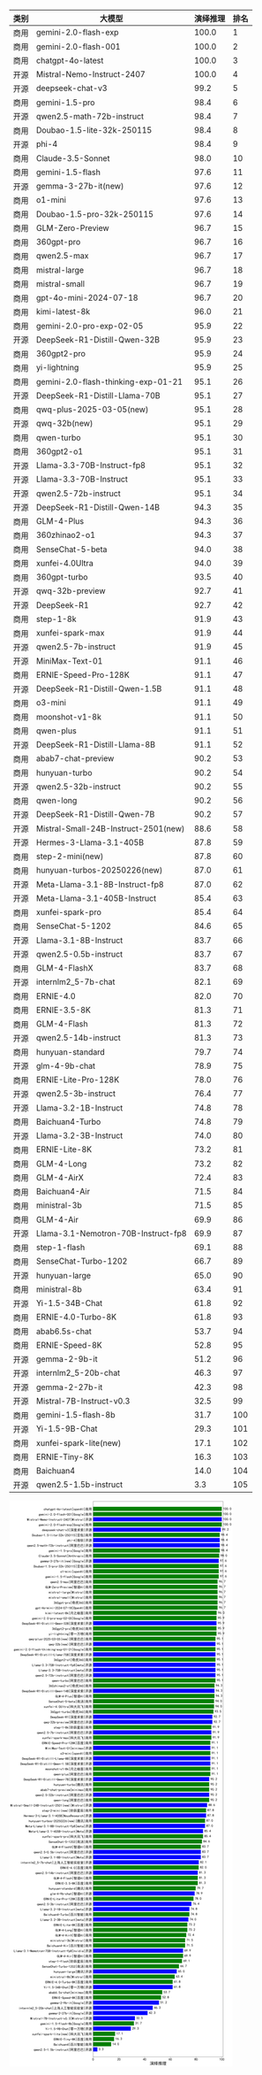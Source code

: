 
| 类别 | 大模型                         | 演绎推理 | 排名 |
|-----|------------------------------|---------|----|
|商用|gemini-2.0-flash-exp|100.0|1|
|商用|gemini-2.0-flash-001|100.0|2|
|商用|chatgpt-4o-latest|100.0|3|
|开源|Mistral-Nemo-Instruct-2407|100.0|4|
|开源|deepseek-chat-v3|99.2|5|
|商用|gemini-1.5-pro|98.4|6|
|开源|qwen2.5-math-72b-instruct|98.4|7|
|商用|Doubao-1.5-lite-32k-250115|98.4|8|
|开源|phi-4|98.4|9|
|商用|Claude-3.5-Sonnet|98.0|10|
|商用|gemini-1.5-flash|97.6|11|
|开源|gemma-3-27b-it(new)|97.6|12|
|商用|o1-mini|97.6|13|
|商用|Doubao-1.5-pro-32k-250115|97.6|14|
|商用|GLM-Zero-Preview|96.7|15|
|商用|360gpt-pro|96.7|16|
|商用|qwen2.5-max|96.7|17|
|商用|mistral-large|96.7|18|
|商用|mistral-small|96.7|19|
|商用|gpt-4o-mini-2024-07-18|96.7|20|
|商用|kimi-latest-8k|96.0|21|
|商用|gemini-2.0-pro-exp-02-05|95.9|22|
|开源|DeepSeek-R1-Distill-Qwen-32B|95.9|23|
|商用|360gpt2-pro|95.9|24|
|商用|yi-lightning|95.9|25|
|商用|gemini-2.0-flash-thinking-exp-01-21|95.1|26|
|开源|DeepSeek-R1-Distill-Llama-70B|95.1|27|
|商用|qwq-plus-2025-03-05(new)|95.1|28|
|开源|qwq-32b(new)|95.1|29|
|商用|qwen-turbo|95.1|30|
|商用|360gpt2-o1|95.1|31|
|开源|Llama-3.3-70B-Instruct-fp8|95.1|32|
|开源|Llama-3.3-70B-Instruct|95.1|33|
|开源|qwen2.5-72b-instruct|95.1|34|
|开源|DeepSeek-R1-Distill-Qwen-14B|94.3|35|
|商用|GLM-4-Plus|94.3|36|
|商用|360zhinao2-o1|94.3|37|
|商用|SenseChat-5-beta|94.0|38|
|商用|xunfei-4.0Ultra|94.0|39|
|商用|360gpt-turbo|93.5|40|
|开源|qwq-32b-preview|92.7|41|
|开源|DeepSeek-R1|92.7|42|
|商用|step-1-8k|91.9|43|
|商用|xunfei-spark-max|91.9|44|
|开源|qwen2.5-7b-instruct|91.9|45|
|开源|MiniMax-Text-01|91.1|46|
|商用|ERNIE-Speed-Pro-128K|91.1|47|
|开源|DeepSeek-R1-Distill-Qwen-1.5B|91.1|48|
|商用|o3-mini|91.1|49|
|商用|moonshot-v1-8k|91.1|50|
|商用|qwen-plus|91.1|51|
|开源|DeepSeek-R1-Distill-Llama-8B|91.1|52|
|商用|abab7-chat-preview|90.2|53|
|商用|hunyuan-turbo|90.2|54|
|开源|qwen2.5-32b-instruct|90.2|55|
|商用|qwen-long|90.2|56|
|开源|DeepSeek-R1-Distill-Qwen-7B|90.2|57|
|开源|Mistral-Small-24B-Instruct-2501(new)|88.6|58|
|开源|Hermes-3-Llama-3.1-405B|87.8|59|
|商用|step-2-mini(new)|87.8|60|
|商用|hunyuan-turbos-20250226(new)|87.0|61|
|开源|Meta-Llama-3.1-8B-Instruct-fp8|87.0|62|
|开源|Meta-Llama-3.1-405B-Instruct|85.4|63|
|商用|xunfei-spark-pro|85.4|64|
|商用|SenseChat-5-1202|84.6|65|
|开源|Llama-3.1-8B-Instruct|83.7|66|
|开源|qwen2.5-0.5b-instruct|83.7|67|
|商用|GLM-4-FlashX|83.7|68|
|开源|internlm2_5-7b-chat|82.1|69|
|商用|ERNIE-4.0|82.0|70|
|商用|ERNIE-3.5-8K|81.3|71|
|商用|GLM-4-Flash|81.3|72|
|开源|qwen2.5-14b-instruct|81.3|73|
|商用|hunyuan-standard|79.7|74|
|开源|glm-4-9b-chat|78.9|75|
|商用|ERNIE-Lite-Pro-128K|78.0|76|
|开源|qwen2.5-3b-instruct|76.4|77|
|开源|Llama-3.2-1B-Instruct|74.8|78|
|商用|Baichuan4-Turbo|74.8|79|
|开源|Llama-3.2-3B-Instruct|74.0|80|
|商用|ERNIE-Lite-8K|73.2|81|
|商用|GLM-4-Long|73.2|82|
|商用|GLM-4-AirX|72.4|83|
|商用|Baichuan4-Air|71.5|84|
|商用|ministral-3b|71.5|85|
|商用|GLM-4-Air|69.9|86|
|开源|Llama-3.1-Nemotron-70B-Instruct-fp8|69.9|87|
|商用|step-1-flash|69.1|88|
|商用|SenseChat-Turbo-1202|66.7|89|
|开源|hunyuan-large|65.0|90|
|商用|ministral-8b|63.4|91|
|开源|Yi-1.5-34B-Chat|61.8|92|
|商用|ERNIE-4.0-Turbo-8K|61.8|93|
|商用|abab6.5s-chat|53.7|94|
|商用|ERNIE-Speed-8K|52.8|95|
|开源|gemma-2-9b-it|51.2|96|
|开源|internlm2_5-20b-chat|46.3|97|
|开源|gemma-2-27b-it|42.3|98|
|开源|Mistral-7B-Instruct-v0.3|32.5|99|
|商用|gemini-1.5-flash-8b|31.7|100|
|开源|Yi-1.5-9B-Chat|29.3|101|
|商用|xunfei-spark-lite(new)|17.1|102|
|商用|ERNIE-Tiny-8K|16.3|103|
|商用|Baichuan4|14.0|104|
|开源|qwen2.5-1.5b-instruct|3.3|105|


![lin](../pic/演绎推理.png)
